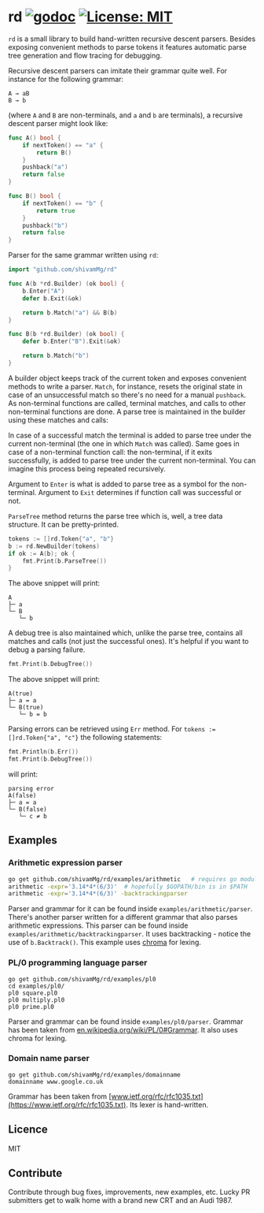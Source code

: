 # rd [![godoc](https://godoc.org/github.com/shivammg/rd?status.svg)](https://godoc.org/github.com/shivamMg/rd) [![License: MIT](https://img.shields.io/badge/License-MIT-yellow.svg)](https://opensource.org/licenses/MIT)

`rd` is a small library to build hand-written recursive descent parsers. Besides exposing convenient methods to parse tokens it features automatic parse tree generation and flow tracing for debugging.

Recursive descent parsers can imitate their grammar quite well. For instance for the following grammar:

```
A → aB
B → b
```

(where `A` and `B` are non-terminals, and `a` and `b` are terminals), a recursive descent parser might look like:

```go
func A() bool {
    if nextToken() == "a" {
        return B()
    }
    pushback("a")
    return false
}

func B() bool {
    if nextToken() == "b" {
        return true
    }
    pushback("b")
    return false
}
```

Parser for the same grammar written using `rd`:

```go
import "github.com/shivamMg/rd"

func A(b *rd.Builder) (ok bool) {
    b.Enter("A")
    defer b.Exit(&ok)

    return b.Match("a") && B(b)
}

func B(b *rd.Builder) (ok bool) {
    defer b.Enter("B").Exit(&ok)

    return b.Match("b")
}
```

A builder object keeps track of the current token and exposes convenient methods to write a parser. `Match`, for instance, resets the original state in case of an unsuccessful match so there's no need for a manual `pushback`. As non-terminal functions are called, terminal matches, and calls to other non-terminal functions are done. A parse tree is maintained in the builder using these matches and calls:

In case of a successful match the terminal is added to parse tree under the current non-terminal (the one in which `Match` was called). Same goes in case of a non-terminal function call: the non-terminal, if it exits successfully, is added to parse tree under the current non-terminal. You can imagine this process being repeated recursively.

Argument to `Enter` is what is added to parse tree as a symbol for the non-terminal. Argument to `Exit` determines if function call was successful or not.

`ParseTree` method returns the parse tree which is, well, a tree data structure. It can be pretty-printed.

```go
tokens := []rd.Token{"a", "b"}
b := rd.NewBuilder(tokens)
if ok := A(b); ok {
    fmt.Print(b.ParseTree())
}
```

The above snippet will print:

```
A
├─ a
└─ B
   └─ b
```

A debug tree is also maintained which, unlike the parse tree, contains all matches and calls (not just the successful ones). It's helpful if you want to debug a parsing failure.

```go
fmt.Print(b.DebugTree())
```

The above snippet will print:

```
A(true)
├─ a = a
└─ B(true)
   └─ b = b
```

Parsing errors can be retrieved using `Err` method. For `tokens := []rd.Token{"a", "c"}` the following statements:

```go
fmt.Println(b.Err())
fmt.Print(b.DebugTree())
```

will print:

```
parsing error
A(false)
├─ a = a
└─ B(false)
   └─ c ≠ b
```


## Examples

### Arithmetic expression parser

```bash
go get github.com/shivamMg/rd/examples/arithmetic   # requires go modules support (go1.11+)
arithmetic -expr='3.14*4*(6/3)'  # hopefully $GOPATH/bin is in $PATH
arithmetic -expr='3.14*4*(6/3)' -backtrackingparser
```

Parser and grammar for it can be found inside `examples/arithmetic/parser`. There's another parser written for a different grammar that also parses arithmetic expressions. This parser can be found inside `examples/arithmetic/backtrackingparser`. It uses backtracking - notice the use of `b.Backtrack()`. This example uses [chroma](https://github.com/alecthomas/chroma) for lexing.


### PL/0 programming language parser

```
go get github.com/shivamMg/rd/examples/pl0
cd examples/pl0/
pl0 square.pl0
pl0 multiply.pl0
pl0 prime.pl0
```

Parser and grammar can be found inside `examples/pl0/parser`. Grammar has been taken from [en.wikipedia.org/wiki/PL/0#Grammar](https://en.wikipedia.org/wiki/PL/0#Grammar). It also uses chroma for lexing.

### Domain name parser

```
go get github.com/shivamMg/rd/examples/domainname
domainname www.google.co.uk
```

Grammar has been taken from [www.ietf.org/rfc/rfc1035.txt](https://www.ietf.org/rfc/rfc1035.txt). Its lexer is hand-written.

## Licence

MIT

## Contribute

Contribute through bug fixes, improvements, new examples, etc. Lucky PR submitters get to walk home with a brand new CRT and an Audi 1987.

